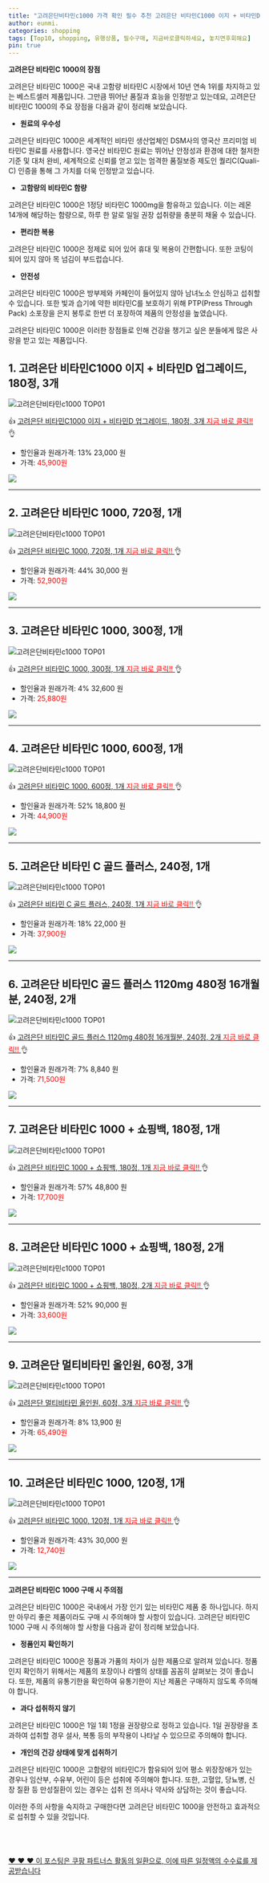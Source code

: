 ```yaml
---
title: "고려은단비타민c1000 가격 확인 필수 추천 고려은단 비타민C1000 이지 + 비타민D 업그레이드, 180정, 3개 비교 장점 구매가이드"
author: eunmi.
categories: shopping
tags: [Top10, shopping, 유행상품, 필수구매, 지금바로클릭하세요, 놓치면후회해요]
pin: true
---
```

**고려은단 비타민C 1000의 장점**

고려은단 비타민C 1000은 국내 고함량 비타민C 시장에서 10년 연속 1위를 차지하고 있는 베스트셀러 제품입니다. 그만큼 뛰어난 품질과 효능을 인정받고 있는데요, 고려은단 비타민C 1000의 주요 장점을 다음과 같이 정리해 보았습니다.

* **원료의 우수성**

고려은단 비타민C 1000은 세계적인 비타민 생산업체인 DSM사의 영국산 프리미엄 비타민C 원료를 사용합니다. 영국산 비타민C 원료는 뛰어난 안정성과 환경에 대한 철저한 기준 및 대처 완비, 세계적으로 신뢰를 얻고 있는 엄격한 품질보증 제도인 퀄리C(Quali-C) 인증을 통해 그 가치를 더욱 인정받고 있습니다.

* **고함량의 비타민C 함량**

고려은단 비타민C 1000은 1정당 비타민C 1000mg을 함유하고 있습니다. 이는 레몬 14개에 해당하는 함량으로, 하루 한 알로 일일 권장 섭취량을 충분히 채울 수 있습니다.

* **편리한 복용**

고려은단 비타민C 1000은 정제로 되어 있어 휴대 및 복용이 간편합니다. 또한 코팅이 되어 있지 않아 목 넘김이 부드럽습니다.

* **안전성**

고려은단 비타민C 1000은 방부제와 카페인이 들어있지 않아 남녀노소 안심하고 섭취할 수 있습니다. 또한 빛과 습기에 약한 비타민C를 보호하기 위해 PTP(Press Through Pack) 소포장을 은지 봉투로 한번 더 포장하여 제품의 안정성을 높였습니다.

고려은단 비타민C 1000은 이러한 장점들로 인해 건강을 챙기고 싶은 분들에게 많은 사랑을 받고 있는 제품입니다.

   

## 1. 고려은단 비타민C1000 이지 + 비타민D 업그레이드, 180정, 3개

![고려은단비타민c1000 TOP01](https://thumbnail6.coupangcdn.com/thumbnails/remote/230x230ex/image/vendor_inventory/1905/c477a150a27a89eeee58b7dda22b7d7bc317216f141ab8b1d936395fb610.png)


👍 [고려은단 비타민C1000 이지 + 비타민D 업그레이드, 180정, 3개 <font color=red> 지금 바로 클릭!! </font> ](https://link.coupang.com/re/AFFSDP?lptag=AF3617701&subid=GithubCoopas&pageKey=5307090358&traceid=V0-153&itemId=9188738966&vendorItemId=78008647843) 👌 


- 할인율과 원래가격: 13%  23,000   원
- 가격: <span style='color:red'>45,900원</span>

[![](/discount_price.png)](https://link.coupang.com/re/AFFSDP?lptag=AF3617701&subid=GithubCoopas&pageKey=5307090358&traceid=V0-153&itemId=9188738966&vendorItemId=78008647843)

---


   

## 2. 고려은단 비타민C 1000, 720정, 1개

![고려은단비타민c1000 TOP01](https://thumbnail8.coupangcdn.com/thumbnails/remote/230x230ex/image/vendor_inventory/e775/74dcd9bd61b53e11d973b54b4577f5b46195efff3c1bf797862a3d8d3721.jpg)


👍 [고려은단 비타민C 1000, 720정, 1개 <font color=red> 지금 바로 클릭!! </font> ](https://link.coupang.com/re/AFFSDP?lptag=AF3617701&subid=GithubCoopas&pageKey=7431508110&traceid=V0-153&itemId=324891&vendorItemId=82310782563) 👌 


- 할인율과 원래가격: 44%  30,000   원
- 가격: <span style='color:red'>52,900원</span>

[![](/discount_price.png)](https://link.coupang.com/re/AFFSDP?lptag=AF3617701&subid=GithubCoopas&pageKey=7431508110&traceid=V0-153&itemId=324891&vendorItemId=82310782563)

---


   

## 3. 고려은단 비타민C 1000, 300정, 1개

![고려은단비타민c1000 TOP01](https://thumbnail6.coupangcdn.com/thumbnails/remote/230x230ex/image/vendor_inventory/d150/9e8666f3202d158439df21e52af5a0c9748f99a2a3fcda8cce4f8a07371a.jpg)


👍 [고려은단 비타민C 1000, 300정, 1개 <font color=red> 지금 바로 클릭!! </font> ](https://link.coupang.com/re/AFFSDP?lptag=AF3617701&subid=GithubCoopas&pageKey=7431508110&traceid=V0-153&itemId=19927377895&vendorItemId=71054259642) 👌 


- 할인율과 원래가격: 4%  32,600   원
- 가격: <span style='color:red'>25,880원</span>

[![](/discount_price.png)](https://link.coupang.com/re/AFFSDP?lptag=AF3617701&subid=GithubCoopas&pageKey=7431508110&traceid=V0-153&itemId=19927377895&vendorItemId=71054259642)

---


   

## 4. 고려은단 비타민C 1000, 600정, 1개

![고려은단비타민c1000 TOP01](https://thumbnail9.coupangcdn.com/thumbnails/remote/230x230ex/image/vendor_inventory/b690/8ed9c95a055e823ce903fa59be85e127dd9bf9f7c1f11adc1d8e14eb4b3b.jpg)


👍 [고려은단 비타민C 1000, 600정, 1개 <font color=red> 지금 바로 클릭!! </font> ](https://link.coupang.com/re/AFFSDP?lptag=AF3617701&subid=GithubCoopas&pageKey=7431508110&traceid=V0-153&itemId=6260161690&vendorItemId=82310832054) 👌 


- 할인율과 원래가격: 52%  18,800   원
- 가격: <span style='color:red'>44,900원</span>

[![](/discount_price.png)](https://link.coupang.com/re/AFFSDP?lptag=AF3617701&subid=GithubCoopas&pageKey=7431508110&traceid=V0-153&itemId=6260161690&vendorItemId=82310832054)

---


   

## 5. 고려은단 비타민 C 골드 플러스, 240정, 1개

![고려은단비타민c1000 TOP01](https://thumbnail7.coupangcdn.com/thumbnails/remote/230x230ex/image/vendor_inventory/3076/833b451388f74ef0556d81f13bfde70fadb21ab2e42998f1cd7c655748b1.png)


👍 [고려은단 비타민 C 골드 플러스, 240정, 1개 <font color=red> 지금 바로 클릭!! </font> ](https://link.coupang.com/re/AFFSDP?lptag=AF3617701&subid=GithubCoopas&pageKey=6256392957&traceid=V0-153&itemId=6260129128&vendorItemId=81209834504) 👌 


- 할인율과 원래가격: 18%  22,000   원
- 가격: <span style='color:red'>37,900원</span>

[![](/discount_price.png)](https://link.coupang.com/re/AFFSDP?lptag=AF3617701&subid=GithubCoopas&pageKey=6256392957&traceid=V0-153&itemId=6260129128&vendorItemId=81209834504)

---


   

## 6. 고려은단 비타민C 골드 플러스 1120mg 480정 16개월분, 240정, 2개

![고려은단비타민c1000 TOP01](https://thumbnail7.coupangcdn.com/thumbnails/remote/230x230ex/image/vendor_inventory/fe76/3f18f0d1baed83b6992b93f63b9209a8497b2d8214c717866db8178a4ba6.png)


👍 [고려은단 비타민C 골드 플러스 1120mg 480정 16개월분, 240정, 2개 <font color=red> 지금 바로 클릭!! </font> ](https://link.coupang.com/re/AFFSDP?lptag=AF3617701&subid=GithubCoopas&pageKey=6256392957&traceid=V0-153&itemId=12923788961&vendorItemId=81209834522) 👌 


- 할인율과 원래가격: 7%  8,840   원
- 가격: <span style='color:red'>71,500원</span>

[![](/discount_price.png)](https://link.coupang.com/re/AFFSDP?lptag=AF3617701&subid=GithubCoopas&pageKey=6256392957&traceid=V0-153&itemId=12923788961&vendorItemId=81209834522)

---


   

## 7. 고려은단 비타민C 1000 + 쇼핑백, 180정, 1개

![고려은단비타민c1000 TOP01](https://thumbnail9.coupangcdn.com/thumbnails/remote/230x230ex/image/retail/images/4703148579049300-059b6a35-47ce-41aa-918b-9a7958e85e8f.jpg)


👍 [고려은단 비타민C 1000 + 쇼핑백, 180정, 1개 <font color=red> 지금 바로 클릭!! </font> ](https://link.coupang.com/re/AFFSDP?lptag=AF3617701&subid=GithubCoopas&pageKey=7431508110&traceid=V0-153&itemId=13855063319&vendorItemId=3000235591) 👌 


- 할인율과 원래가격: 57%  48,800   원
- 가격: <span style='color:red'>17,700원</span>

[![](/discount_price.png)](https://link.coupang.com/re/AFFSDP?lptag=AF3617701&subid=GithubCoopas&pageKey=7431508110&traceid=V0-153&itemId=13855063319&vendorItemId=3000235591)

---


   

## 8. 고려은단 비타민C 1000 + 쇼핑백, 180정, 2개

![고려은단비타민c1000 TOP01](https://thumbnail6.coupangcdn.com/thumbnails/remote/230x230ex/image/retail/images/1067807893167025-61055de8-347d-439a-a151-7b17ae6baf82.jpg)


👍 [고려은단 비타민C 1000 + 쇼핑백, 180정, 2개 <font color=red> 지금 바로 클릭!! </font> ](https://link.coupang.com/re/AFFSDP?lptag=AF3617701&subid=GithubCoopas&pageKey=7431508110&traceid=V0-153&itemId=7051958662&vendorItemId=84995746489) 👌 


- 할인율과 원래가격: 52%  90,000   원
- 가격: <span style='color:red'>33,600원</span>

[![](/discount_price.png)](https://link.coupang.com/re/AFFSDP?lptag=AF3617701&subid=GithubCoopas&pageKey=7431508110&traceid=V0-153&itemId=7051958662&vendorItemId=84995746489)

---


   

## 9. 고려은단 멀티비타민 올인원, 60정, 3개

![고려은단비타민c1000 TOP01](https://thumbnail10.coupangcdn.com/thumbnails/remote/230x230ex/image/vendor_inventory/ff07/7a7958f0688281dcc0977d1066b009132141259cd845541843f2063684b4.jpg)


👍 [고려은단 멀티비타민 올인원, 60정, 3개 <font color=red> 지금 바로 클릭!! </font> ](https://link.coupang.com/re/AFFSDP?lptag=AF3617701&subid=GithubCoopas&pageKey=6743604050&traceid=V0-153&itemId=17892709009&vendorItemId=78477362984) 👌 


- 할인율과 원래가격: 8%  13,900   원
- 가격: <span style='color:red'>65,490원</span>

[![](/discount_price.png)](https://link.coupang.com/re/AFFSDP?lptag=AF3617701&subid=GithubCoopas&pageKey=6743604050&traceid=V0-153&itemId=17892709009&vendorItemId=78477362984)

---


   

## 10. 고려은단 비타민C 1000, 120정, 1개

![고려은단비타민c1000 TOP01](https://thumbnail8.coupangcdn.com/thumbnails/remote/230x230ex/image/vendor_inventory/d1b8/be93e900deab1b12d383e02bdc4c61707083ba0980a538d5d45431754e29.jpg)


👍 [고려은단 비타민C 1000, 120정, 1개 <font color=red> 지금 바로 클릭!! </font> ](https://link.coupang.com/re/AFFSDP?lptag=AF3617701&subid=GithubCoopas&pageKey=7431508110&traceid=V0-153&itemId=13807362447&vendorItemId=87235236031) 👌 


- 할인율과 원래가격: 43%  30,000   원
- 가격: <span style='color:red'>12,740원</span>

[![](/discount_price.png)](https://link.coupang.com/re/AFFSDP?lptag=AF3617701&subid=GithubCoopas&pageKey=7431508110&traceid=V0-153&itemId=13807362447&vendorItemId=87235236031)

---
**고려은단 비타민C 1000 구매 시 주의점**

고려은단 비타민C 1000은 국내에서 가장 인기 있는 비타민C 제품 중 하나입니다. 하지만 아무리 좋은 제품이라도 구매 시 주의해야 할 사항이 있습니다. 고려은단 비타민C 1000 구매 시 주의해야 할 사항을 다음과 같이 정리해 보았습니다.

* **정품인지 확인하기**

고려은단 비타민C 1000은 정품과 가품의 차이가 심한 제품으로 알려져 있습니다. 정품인지 확인하기 위해서는 제품의 포장이나 라벨의 상태를 꼼꼼히 살펴보는 것이 좋습니다. 또한, 제품의 유통기한을 확인하여 유통기한이 지난 제품은 구매하지 않도록 주의해야 합니다.

* **과다 섭취하지 않기**

고려은단 비타민C 1000은 1일 1회 1정을 권장량으로 정하고 있습니다. 1일 권장량을 초과하여 섭취할 경우 설사, 복통 등의 부작용이 나타날 수 있으므로 주의해야 합니다.

* **개인의 건강 상태에 맞게 섭취하기**

고려은단 비타민C 1000은 고함량의 비타민C가 함유되어 있어 평소 위장장애가 있는 경우나 임산부, 수유부, 어린이 등은 섭취에 주의해야 합니다. 또한, 고혈압, 당뇨병, 신장 질환 등 만성질환이 있는 경우는 섭취 전 의사나 약사와 상담하는 것이 좋습니다.

이러한 주의 사항을 숙지하고 구매한다면 고려은단 비타민C 1000을 안전하고 효과적으로 섭취할 수 있을 것입니다.<br><br><br><br><br> [ ❤ ❤ ❤ 이 포스팅은 쿠팡 파트너스 활동의 일환으로, 이에 따른 일정액의 수수료를 제공받습니다](https://link.coupang.com/a/bcEFyh)